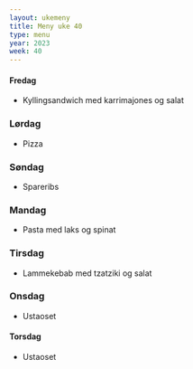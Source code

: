 ```yaml
---
layout: ukemeny
title: Meny uke 40
type: menu
year: 2023
week: 40
---
```


#### Fredag

- Kyllingsandwich med karrimajones og salat

### Lørdag

- Pizza

### Søndag

- Spareribs

### Mandag

- Pasta med laks og spinat

### Tirsdag

- Lammekebab med tzatziki og salat

### Onsdag

- Ustaoset

#### Torsdag

- Ustaoset
